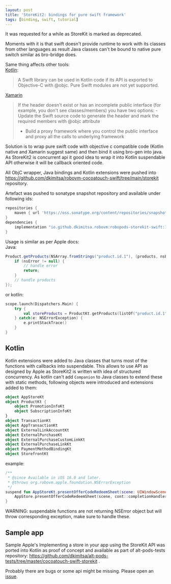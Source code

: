```yaml
---
layout: post
title: 'StoreKit2: bindings for pure swift framework'
tags: [binding, swift, tutorial]
---
```

It was requested for a while as StoreKit is marked as deprecated.

Moments with it is that swift doesn't provide runtime to work with its classes from other languages as result Java classes can't be bound to native pure switch similar as bro-bridge does.
<!-- more -->
Same thing affects other tools:  
[Kotlin](https://kotlinlang.org/docs/native-objc-interop.html#usage):
> A Swift library can be used in Kotlin code if its API is exported to Objective-C with @objc. Pure Swift modules are not yet supported.

[Xamarin](https://learn.microsoft.com/en-us/previous-versions/xamarin/ios/platform/binding-swift/walkthrough)
> If the header doesn't exist or has an incomplete public interface (for example, you don't see classes/members) you have two options:
> -Update the Swift source code to generate the header and mark the required members with @objc attribute
> - Build a proxy framework where you control the public interface and proxy all the calls to underlying framework


Solution is to wrap pure swift code with objective c compatible code (Kotlin native and Xamarin suggest same) and then bind it using bro-gen into java.
As StoreKit2 is concurrent api it good idea to wrap it into Kotlin suspendable API otherwise it will be callback oriented code.

All ObjC wrapper, Java bindings and Kotlin extensions were pushed into https://github.com/dkimitsa/robovm-cocoatouch-swift/tree/main/storekit repository.

Artefact was pushed to sonatype snapshot repository and available under following ids:

```groovy
repositories {
    maven { url 'https://oss.sonatype.org/content/repositories/snapshots' }
}
dependencies {
    implementation "io.github.dkimitsa.robovm:robopods-storekit-swift:18.2.0.1-SNAPSHOT"
}

```

Usage is similar as per Apple docs:   
Java:
```Java
Product.getProducts(NSArray.fromStrings("product.id.1"), (products, nsError) -> {
    if (nsError != null) {
        // handle error
        return;
    }
    // handle products
});
```
or kotlin:
```kotlin
scope.launch(Dispatchers.Main) {
    try {
        val storeProducts = ProductKt.getProducts(listOf("product.id.1"))
    } catch(e: NSErrorException) {
        e.printStackTrace()
    }
}
```

## Kotlin
Kotlin extensions were added to Java classes that turns most of the functions with callbacks into suspendable. This allows to use API as designed by Apple as StoreKit2 is written with idea of structured concurrency.
As kotlin can't add `Companion` to Java classes to extend these with static methods, following objects were introduced and extensions added to them:
```kotlin
object AppStoreKt
object ProductKt {
    object PromotionInfoKt
    object SubscriptionInfoKt
}
object TransactionKt
object AppTransactionKt
object ExternalLinkAccountKt
object ExternalPurchaseKt
object ExternalPurchaseCustomLinkKt
object ExternalPurchaseLinkKt
object PaymentMethodBindingKt
object StorefrontKt
```

example:
```kotlin
/**
 * @since Available in iOS 16.0 and later.
 * @throws org.robovm.apple.foundation.NSErrorException
 */
suspend fun AppStoreKt.presentOfferCodeRedeemSheet(scene: UIWindowScene) = suspendCancellableTask { cont ->
    AppStore.presentOfferCodeRedeemSheet(scene, cont::completionHandler)
}
```

WARNING: suspendable functions are not returning NSError object but will throw corresponding exception, make sure to handle these.


## Sample app
Sample Apple's Implementing a store in your app using the StoreKit API was ported into Kotlin as proof of concept and available as part of alt-pods-tests repository:
https://github.com/dkimitsa/alt-pods-tests/tree/master/cocoatouch-swift-storekit .


Probably there are bugs or some api might be missing. Please open an [issue](https://github.com/dkimitsa/robovm-cocoatouch-swift/issues).
